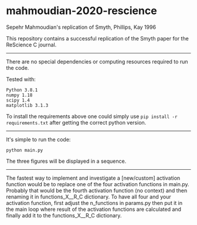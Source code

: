 # mahmoudian-2020-rescience
Sepehr Mahmoudian's replication of Smyth, Phillips, Kay 1996

This repository contains a successful replication of the Smyth paper for the ReScience C journal. 

---

There are no special dependencies or computing resources required to run the code.

Tested with:
```
Python 3.8.1
numpy 1.18
scipy 1.4  
matplotlib 3.1.3
```
To install the requirements above one could simply use ```pip install -r requirements.txt``` after getting the correct python version.

---

It's simple to run the code:
```
python main.py
```

The three figures will be displayed in a sequence.

---


The fastest way to implement and investigate a [new/custom] activation function would be to replace one of the four activation functions in main.py. Probably that would be the fourth activation function (no context) and then renaming it in functions_X__R_C dictionary. To have all four and your activation function, first adjust the n_functions in params.py then put it in the main loop where result of the activation functions are calculated and finally add it to the functions_X__R_C dictionary.
